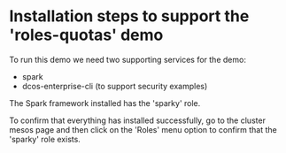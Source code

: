 # Installation steps to support the 'roles-quotas' demo
To run this demo we need two supporting services for the demo:
* spark
* dcos-enterprise-cli (to support security examples)

The Spark framework installed has the 'sparky' role.

To confirm that everything has installed successfully, go to the cluster mesos page and then click on the 'Roles' menu option to confirm that the 'sparky' role exists.
